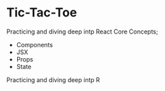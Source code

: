 # Tic-Tac-Toe

Practicing and diving deep intp React Core Concepts; 
- Components
- JSX
- Props
- State


Practicing and diving deep intp R



